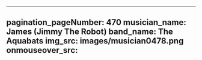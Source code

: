 ------
pagination_pageNumber: 470
musician_name: James (Jimmy The Robot)
band_name: The Aquabats
img_src: images/musician0478.png
onmouseover_src: 
------